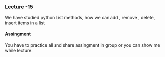 ### Lecture -15

We have studied python List methods, how we can add , remove , delete, insert items in a list


#### Assingment

You have to practice all and share assingment in group or you can show me while lecture.

